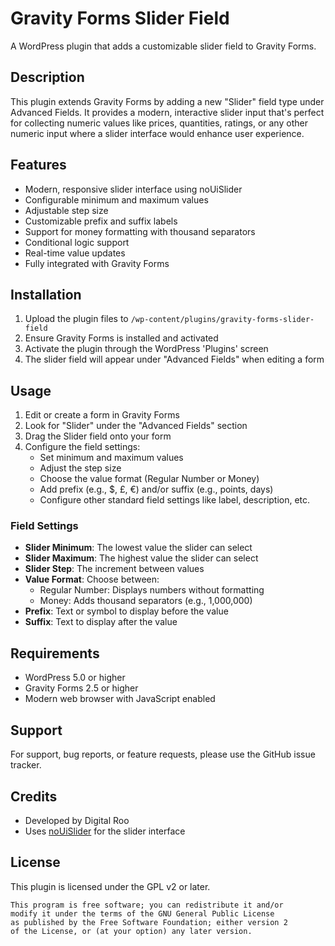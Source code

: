 # Gravity Forms Slider Field

A WordPress plugin that adds a customizable slider field to Gravity Forms.

## Description

This plugin extends Gravity Forms by adding a new "Slider" field type under Advanced Fields. It provides a modern, interactive slider input that's perfect for collecting numeric values like prices, quantities, ratings, or any other numeric input where a slider interface would enhance user experience.

## Features

- Modern, responsive slider interface using noUiSlider
- Configurable minimum and maximum values
- Adjustable step size
- Customizable prefix and suffix labels
- Support for money formatting with thousand separators
- Conditional logic support
- Real-time value updates
- Fully integrated with Gravity Forms

## Installation

1. Upload the plugin files to `/wp-content/plugins/gravity-forms-slider-field`
2. Ensure Gravity Forms is installed and activated
3. Activate the plugin through the WordPress 'Plugins' screen
4. The slider field will appear under "Advanced Fields" when editing a form

## Usage

1. Edit or create a form in Gravity Forms
2. Look for "Slider" under the "Advanced Fields" section
3. Drag the Slider field onto your form
4. Configure the field settings:
   - Set minimum and maximum values
   - Adjust the step size
   - Choose the value format (Regular Number or Money)
   - Add prefix (e.g., $, £, €) and/or suffix (e.g., points, days)
   - Configure other standard field settings like label, description, etc.

### Field Settings

- **Slider Minimum**: The lowest value the slider can select
- **Slider Maximum**: The highest value the slider can select
- **Slider Step**: The increment between values
- **Value Format**: Choose between:
  - Regular Number: Displays numbers without formatting
  - Money: Adds thousand separators (e.g., 1,000,000)
- **Prefix**: Text or symbol to display before the value
- **Suffix**: Text to display after the value

## Requirements

- WordPress 5.0 or higher
- Gravity Forms 2.5 or higher
- Modern web browser with JavaScript enabled

## Support

For support, bug reports, or feature requests, please use the GitHub issue tracker.

## Credits

- Developed by Digital Roo
- Uses [noUiSlider](https://refreshless.com/nouislider/) for the slider interface

## License

This plugin is licensed under the GPL v2 or later.

```
This program is free software; you can redistribute it and/or
modify it under the terms of the GNU General Public License
as published by the Free Software Foundation; either version 2
of the License, or (at your option) any later version.